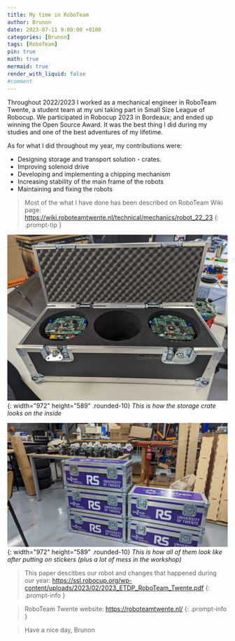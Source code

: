 ```yaml
---
title: My time in RoboTeam
author: Brunon
date: 2023-07-11 9:00:00 +0100
categories: [Brunon]
tags: [RoboTeam]
pin: true
math: true
mermaid: true
render_with_liquid: false
#comment
---  
```

Throughout 2022/2023 I worked as a mechanical engineer in RoboTeam Twente, a student team at my uni taking part in Small Size League of Robocup.
We participated in Robocup 2023 in Bordeaux; and ended up winning the Open Source Award.
It was the best thing I did during my studies and one of the best adventures of my lifetime. 



As for what I did throughout my year, my contributions were:
- Designing storage and transport solution - crates.
- Improving solenoid drive
- Developing and implementing a chipping mechanism 
- Increasing stability of the main frame of the robots
- Maintaining and fixing the robots

>Most of the what I have done has been described on RoboTeam Wiki page: <https://wiki.roboteamtwente.nl/technical/mechanics/robot_22_23>
{: .prompt-tip }

![Desktop View](/assets/2023-07-10-My-time-at-Roboteam/crate1.jpg){: width="972" height="589" .rounded-10}
_This is how the storage crate looks on the inside_



![Desktop View](/assets/2023-07-10-My-time-at-Roboteam/crate2.jpg){: width="972" height="589" .rounded-10}
_This is how all of them look like after putting on stickers (plus a lot of mess in the workshop)_


>This paper descitbes our robot and changes that happened during our year: <https://ssl.robocup.org/wp-content/uploads/2023/02/2023_ETDP_RoboTeam_Twente.pdf>
{: .prompt-info }

>RoboTeam Twente website: <https://roboteamtwente.nl/>
{: .prompt-info }


> Have a nice day, Brunon
